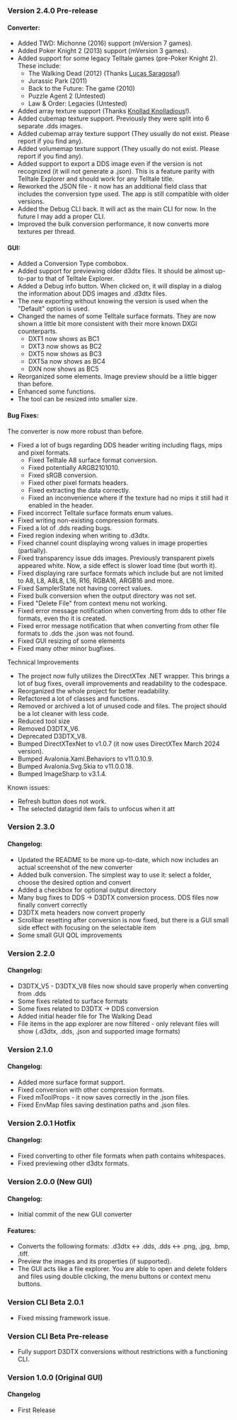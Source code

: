 
### Version 2.4.0 Pre-release

#### Converter:
- Added TWD: Michonne (2016) support (mVersion 7 games). 
- Added Poker Knight 2 (2013) support (mVersion 3 games).
- Added support for some legacy Telltale games (pre-Poker Knight 2). These include:
    - The Walking Dead (2012) (Thanks [Lucas Saragosa](https://github.com/LucasSaragosa)!)
    - Jurassic Park (2011)
    - Back to the Future: The game (2010)
    - Puzzle Agent 2 (Untested)
    - Law & Order: Legacies (Untested)
- Added array texture support (Thanks [Knollad Knolladious](https://www.youtube.com/channel/UCegvS4IJnO926qnuIEfQfJw)!).
- Added cubemap texture support. Previously they were split into 6 separate .dds images.
- Added cubemap array texture support (They usually do not exist. Please report if you find any).
- Added volumemap texture support (They usually do not exist. Please report if you find any).
- Added support to export a DDS image even if the version is not recognized (it will not generate a .json). This is a feature parity with Telltale Explorer and should work for any Telltale title.
- Reworked the JSON file - it now has an additional field class that includes the conversion type used. The app is still compatible with older versions.
- Added the Debug CLI back. It will act as the main CLI for now. In the future I may add a proper CLI.
- Improved the bulk conversion performance, it now converts more textures per thread.

#### GUI: 
- Added a Conversion Type combobox. 
- Added support for previewing older d3dtx files. It should be almost up-to-par to that of Telltale Explorer. 
- Added a Debug info button. When clicked on, it will display in a dialog the information about DDS images and .d3dtx files.
- The new exporting without knowing the version is used when the "Default" option is used.
- Changed the names of some Telltale surface formats. They are now shown a little bit more consistent with their more known DXGI counterparts.
    - DXT1  now shows as BC1
    - DXT3  now shows as BC2
    - DXT5  now shows as BC3
    - DXT5a now shows as BC4
    - DXN   now shows as BC5
- Reorganized some elements. Image preview should be a little bigger than before.
- Enhanced some functions.
- The tool can be resized into smaller size.

#### Bug Fixes:
The converter is now more robust than before.
- Fixed a lot of bugs regarding DDS header writing including flags, mips and pixel formats. 
    - Fixed Telltale A8 surface format conversion.
    - Fixed potentially ARGB2101010.
    - Fixed sRGB conversion.
    - Fixed other pixel formats headers.
    - Fixed extracting the data correctly.
    - Fixed an inconvenience where if the texture had no mips it still had it enabled in the header.
- Fixed incorrect Telltale surface formats enum values.
- Fixed writing non-existing compression formats.
- Fixed a lot of .dds reading bugs.
- Fixed region indexing when writing to .d3dtx.
- Fixed channel count displaying wrong values in image properties (partially).
- Fixed transparency issue dds images. Previously transparent pixels appeared white. Now, a side effect is slower load time (but worth it).
- Fixed displaying rare surface formats which include but are not limited to A8, L8, A8L8, L16, R16, RGBA16, ARGB16 and more.
- Fixed SamplerState not having correct values.
- Fixed bulk conversion when the output directory was not set.
- Fixed "Delete File" from context menu not working.
- Fixed error message notification when converting from dds to other file formats, even tho it is created.
- Fixed error message notification that when converting from other file formats to .dds the .json was not found.
- Fixed GUI resizing of some elements
- Fixed many other minor bugfixes.

Technical Improvements
- The project now fully utilizes the DirectXTex .NET wrapper. This brings a lot of bug fixes, overall improvements and readability to the codespace.
- Reorganized the whole project for better readability.
- Refactored a lot of classes and functions.
- Removed or archived a lot of unused code and files. The project should be a lot cleaner with less code. 
- Reduced tool size
- Removed D3DTX_V6. 
- Deprecated D3DTX_V8.
- Bumped DirectXTexNet to v1.0.7 (it now uses DirectXTex March 2024 version).
- Bumped Avalonia.Xaml.Behaviors to v11.0.10.9.
- Bumped Avalonia.Svg.Skia to v11.0.0.18.
- Bumped ImageSharp to v3.1.4.

Known issues: 
- Refresh button does not work.
- The selected datagrid item fails to unfocus when it att

### Version 2.3.0

#### Changelog:
- Updated the README to be more up-to-date, which now includes an actual screenshot of the new converter
- Added bulk conversion. The simplest way to use it: select a folder, choose the desired option and convert
- Added a checkbox for optional output directory
- Many bug fixes to DDS -> D3DTX conversion process. DDS files now finally convert correctly
- D3DTX meta headers now convert properly
- Scrollbar resetting after conversion is now fixed, but there is a GUI small side effect with focusing on the selectable item
- Some small GUI QOL improvements

### Version 2.2.0

#### Changelog:
- D3DTX_V5 - D3DTX_V8 files now should save properly when converting from .dds
- Some fixes related to surface formats
- Some fixes related to D3DTX -> DDS conversion
- Added initial header file for The Walking Dead
- File items in the app explorer are now filtered - only relevant files will show (.d3dtx, .dds, .json and supported image formats)

### Version 2.1.0

#### Changelog:
- Added more surface format support.
- Fixed conversion with other compression formats.
- Fixed mToolProps - it now saves correctly in the .json files.
- Fixed EnvMap files saving destination paths and .json files.

### Version 2.0.1 Hotfix

#### Changelog:
- Fixed converting to other file formats when path contains whitespaces.
- Fixed previewing other d3dtx formats.

### Version 2.0.0 (New GUI)

#### Changelog:
- Initial commit of the new GUI converter

#### Features:
- Converts the following formats: .d3dtx <-> .dds, .dds <-> .png, .jpg, .bmp, .tiff.
- Preview the images and its properties (if supported).
- The GUI acts like a file explorer. You are able to open and delete folders and files using double clicking, the menu buttons or context menu buttons.

### Version CLI Beta 2.0.1
- Fixed missing framework issue.

### Version CLI Beta Pre-release

- Fully support D3DTX conversions without restrictions with a functioning CLI.

### Version 1.0.0 (Original GUI)

#### Changelog
- First Release



